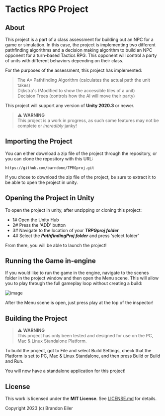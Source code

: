 # Tactics RPG Project  

## About

This project is a part of a class assessment for building out an NPC for a game or simulation. In this case, the project is implementing two different pathfinding algorithms and a decision making algorithm to build an NPC opponent for a turn-based Tactics RPG. This opponent will control a party of units with different behaviors depending on their class.

For the purposes of the assessment, this project has implemented:
>The A* Pathfinding Algorithm (calculates the actual path the unit takes)  
>Dijkstra's (Modified to show the accessible tiles of a unit)  
>Decision Trees (controls how the AI will move their party)  

This project will support any version of **Unity 2020.3** or newer.


> :warning: **WARNING**  
> This project is a work in progress, as such some features may not be complete or *incredibly* janky!  

## Importing the Project  

You can either download a zip file of the project through the repository, or you can clone the repository with this URL:  
```text
https://github.com/barndone/TPRGproj.git
```

If you chose to download the zip file of the project, be sure to extract it to be able to open the project in unity.

## Opening the Project in Unity

To open the project in unity, after unzipping or cloning this project:  
* 1# Open the Unity Hub  
* 2# Press the 'ADD' button  
* 3# Navigate to the location of your ***TRPGproj folder***  
* 4# Select the ***PathfindingProj folder*** and press 'select folder'  

From there, you will be able to launch the project!

## Running the Game in-engine  

If you would like to run the game in the engine, navigate to the scenes folder in the project window and then open the Menu scene. This will allow you to play through the full gameplay loop without creating a build:

![image](https://user-images.githubusercontent.com/63937648/224168571-da4cc764-3ad9-4d2f-b4b8-5977f72db051.png)  

After the Menu scene is open, just press play at the top of the inspector!


## Building the Project  

> :warning: **WARNING**  
> This project has only been tested and designed for use on the PC, Mac & Linux Standalone Platform.  

To build the project, got to File and select Build Settings, check that the Platform is set to PC, Mac & Linux Standalone, and then press Build or Build and Run.

You will now have a standalone application for this project!

## License

This work is licensed under the **MIT License**. See [LICENSE.md](LICENSE.md) for details.

Copyright 2023 (c) Brandon Eiler
